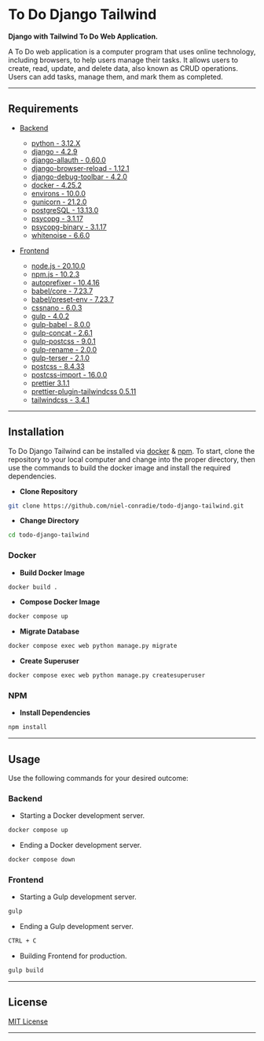 # **To Do Django Tailwind**

**Django with Tailwind To Do Web Application.**

A To Do web application is a computer program that uses online technology, including browsers, to help users manage their tasks. It allows users to create, read, update, and delete data, also known as CRUD operations. Users can add tasks, manage them, and mark them as completed.

---

## **Requirements**

- [Backend](https://github.com/niel-conradie/todo-django-tailwind/blob/master/requirements.txt)

  - [python - 3.12.X](https://www.python.org/)
  - [django - 4.2.9](https://pypi.org/project/Django/)
  - [django-allauth - 0.60.0](https://pypi.org/project/django-allauth/)
  - [django-browser-reload - 1.12.1](https://pypi.org/project/django-browser-reload/)
  - [django-debug-toolbar - 4.2.0](https://pypi.org/project/django-debug-toolbar/)
  - [docker - 4.25.2](https://www.docker.com/)
  - [environs - 10.0.0](https://pypi.org/project/environs/)
  - [gunicorn - 21.2.0](https://pypi.org/project/gunicorn/)
  - [postgreSQL - 13.13.0](https://www.postgresql.org/)
  - [psycopg - 3.1.17](https://pypi.org/project/psycopg/)
  - [psycopg-binary - 3.1.17](https://pypi.org/project/psycopg-binary/)
  - [whitenoise - 6.6.0](https://pypi.org/project/whitenoise/)

- [Frontend](https://github.com/niel-conradie/todo-django-tailwind/blob/master/package.json)

  - [node.js - 20.10.0](https://nodejs.org/en)
  - [npm.js - 10.2.3](https://www.npmjs.com/)
  - [autoprefixer - 10.4.16](https://www.npmjs.com/package/autoprefixer)
  - [babel/core - 7.23.7](https://www.npmjs.com/package/@babel/core)
  - [babel/preset-env - 7.23.7](https://www.npmjs.com/package/@babel/preset-env)
  - [cssnano - 6.0.3](https://www.npmjs.com/package/cssnano)
  - [gulp - 4.0.2](https://www.npmjs.com/package/gulp)
  - [gulp-babel - 8.0.0](https://www.npmjs.com/package/gulp-babel)
  - [gulp-concat - 2.6.1](https://www.npmjs.com/package/gulp-concat)
  - [gulp-postcss - 9.0.1](https://www.npmjs.com/package/gulp-postcss)
  - [gulp-rename - 2.0.0](https://www.npmjs.com/package/gulp-rename)
  - [gulp-terser - 2.1.0](https://www.npmjs.com/package/gulp-terser)
  - [postcss - 8.4.33](https://www.npmjs.com/package/postcss)
  - [postcss-import - 16.0.0](https://www.npmjs.com/package/postcss-import)
  - [prettier 3.1.1](https://www.npmjs.com/package/prettier)
  - [prettier-plugin-tailwindcss 0.5.11](https://www.npmjs.com/package/prettier-plugin-tailwindcss)
  - [tailwindcss - 3.4.1](https://www.npmjs.com/package/tailwindcss)

---

## **Installation**

To Do Django Tailwind can be installed via [docker](https://www.docker.com/) & [npm](https://www.npmjs.com/). To start, clone the repository to your local computer and change into the proper directory, then use the commands to build the docker image and install the required dependencies.

- **Clone Repository**

```bash
git clone https://github.com/niel-conradie/todo-django-tailwind.git
```

- **Change Directory**

```bash
cd todo-django-tailwind
```

### **Docker**

- **Build Docker Image**

```bash
docker build .
```

- **Compose Docker Image**

```bash
docker compose up
```

- **Migrate Database**

```bash
docker compose exec web python manage.py migrate
```

- **Create Superuser**

```bash
docker compose exec web python manage.py createsuperuser
```

### **NPM**

- **Install Dependencies**

```bash
npm install
```

---

## **Usage**

Use the following commands for your desired outcome:

### **Backend**

- Starting a Docker development server.

```bash
docker compose up
```

- Ending a Docker development server.

```bash
docker compose down
```

### **Frontend**

- Starting a Gulp development server.

```bash
gulp
```

- Ending a Gulp development server.

```bash
CTRL + C
```

- Building Frontend for production.

```bash
gulp build
```

---

## **License**

[MIT License](https://github.com/niel-conradie/todo-django-tailwind/blob/master/LICENSE)

---
